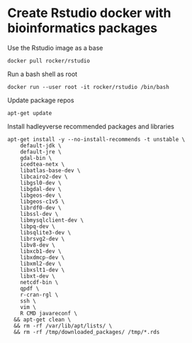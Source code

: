 # Create Rstudio docker with bioinformatics packages

Use the Rstudio image as a base

`docker pull rocker/rstudio`

Run a bash shell as root

`docker run --user root -it rocker/rstudio /bin/bash`

Update package repos

`apt-get update`

Install hadleyverse recommended packages and libraries

```
apt-get install -y --no-install-recommends -t unstable \
    default-jdk \
    default-jre \
    gdal-bin \
    icedtea-netx \
    libatlas-base-dev \
    libcairo2-dev \
    libgsl0-dev \
    libgdal-dev \
    libgeos-dev \
    libgeos-c1v5 \
    librdf0-dev \
    libssl-dev \
    libmysqlclient-dev \
    libpq-dev \
    libsqlite3-dev \
    librsvg2-dev \
    libv8-dev \
    libxcb1-dev \
    libxdmcp-dev \
    libxml2-dev \
    libxslt1-dev \
    libxt-dev \
    netcdf-bin \
    qpdf \
    r-cran-rgl \
    ssh \
    vim \
    R CMD javareconf \
  && apt-get clean \
  && rm -rf /var/lib/apt/lists/ \
  && rm -rf /tmp/downloaded_packages/ /tmp/*.rds
```
